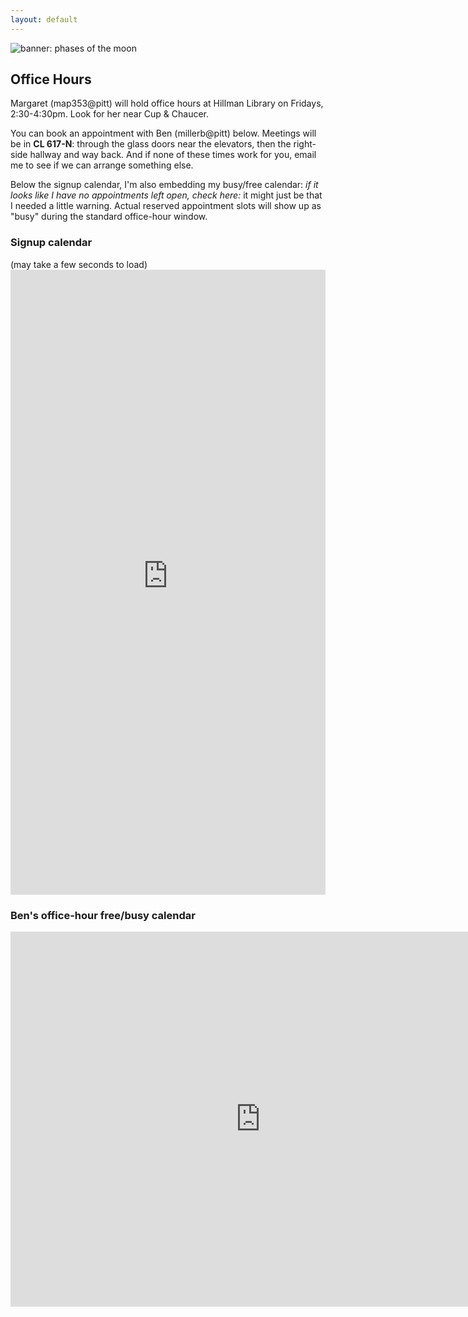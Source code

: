 ```yaml
---
layout: default
---
```


<img src="{{site.github.baseurl}}/assets/img/many-moons.jpg" class="banner" alt="banner: phases of the moon" />


## Office Hours
Margaret (map353@pitt) will hold office hours at Hillman Library on Fridays, 2:30-4:30pm. Look for her near Cup & Chaucer.

You can book an appointment with Ben (millerb@pitt) below. Meetings will be in **CL 617-N**: through the glass doors near the elevators, then the right-side hallway and way back. And if none of these times work for you, email me to see if we can arrange something else.

Below the signup calendar, I'm also embedding my busy/free calendar: <em>if it looks like I have no appointments left open, check here:</em> it might just be that I needed a little warning. Actual reserved appointment slots will show up as "busy" during the standard office-hour window.

### Signup calendar
<a id="signups" class="jump" />
(may take a few seconds to load)

<iframe src="https://benmiller314.youcanbook.me/?noframe=true&skipHeaderFooter=true" style="width:100%;height:1000px;border:0px;background-color:transparent;" frameborder="0" allowtransparency="true" onload="keepInView(this);"></iframe>
<script>function keepInView(item) {if((document.documentElement&&document.documentElement.scrollTop)||document.body.scrollTop>item.offsetTop)item.scrollIntoView();}</script>

### Ben's office-hour free/busy calendar
<a id="free-busy" class="jump" />
<iframe src="https://calendar.google.com/calendar/embed?src=99f35vnatu0no5u7qh475suvlg%40group.calendar.google.com&ctz=America/New_York" style="border: 0" width="800" height="600" frameborder="0" scrolling="no"></iframe>
